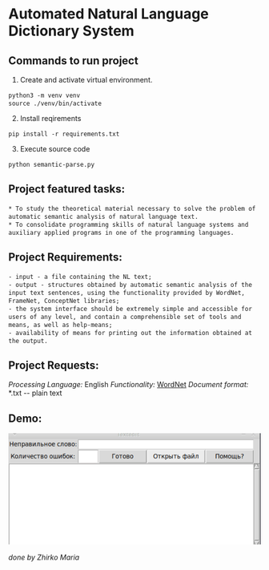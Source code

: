 # Automated Natural Language Dictionary System

## Commands to run project

1. Create and activate virtual environment.

```terminal
python3 -m venv venv
source ./venv/bin/activate
```

2. Install reqirements

```terminal
pip install -r requirements.txt
```

3. Execute source code

```terminal
python semantic-parse.py
```

## Project featured tasks:

    * To study the theoretical material necessary to solve the problem of automatic semantic analysis of natural language text.
    * To consolidate programming skills of natural language systems and auxiliary applied programs in one of the programming languages.

## Project Requirements:

    - input - a file containing the NL text;
    - output - structures obtained by automatic semantic analysis of the input text sentences, using the functionality provided by WordNet, FrameNet, ConceptNet libraries;
    - the system interface should be extremely simple and accessible for users of any level, and contain a comprehensible set of tools and means, as well as help-means;
    - availability of means for printing out the information obtained at the output.

## Project Requests:

_*Processing Language:*_
    English
_*Functionality:*_
    [WordNet](https://wordnet.princeton.edu/)
_*Document format:*_
    *.txt -- plain text

## Demo:
![Animated gif demo](../demo/semantic-parse.gif)

_done by Zhirko Maria_
